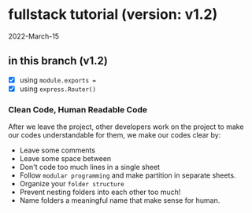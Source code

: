 # fullstack tutorial (version: v1.2)
2022-March-15
 

## in this branch (v1.2)

* [x] using `module.exports = `
* [x] using `express.Router()` 

### Clean Code, Human Readable Code

After we leave the project, 
other developers work on the project
to make our codes understandable for them, 
we make our codes clear by:

* Leave some comments
* Leave some space between 
* Don't code too much lines in a single sheet
* Follow `modular programming` and make partition in separate sheets.
* Organize your `folder structure` 
* Prevent nesting folders into each other too much!
* Name folders a meaningful name that make sense for human. 


